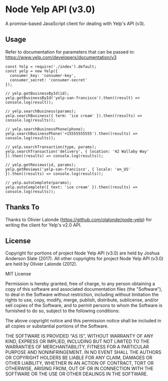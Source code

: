 # Node Yelp API (v3.0)
A promise-based JavaScript client for dealing with Yelp's API (v3).

## Usage
Refer to documentation for parameters that can be passed in: https://www.yelp.com/developers/documentation/v3
```
const Yelp = require('./index').default;
const yelp = new Yelp({
  consumer_key: 'consumer-key',
  consumer_secret: 'consumer-secret'
});

// yelp.getBusinessById(id);
yelp.getBusinessById('yelp-san-francisco').then((result) => console.log(result));

// yelp.searchBusiness(params);
yelp.searchBusiness({ term: 'ice cream' }).then((results) => console.log(results));

// yelp.searchBusinessPhone(phone);
yelp.searchBusinessPhone('+15555555555').then((results) => console.log(results));

// yelp.searchTransaction(type, params);
yelp.searchTransaction('delivery', { location: '42 Wallaby Way' }).then((results) => console.log(results));

// yelp.getReviews(id, params);
yelp.getReviews('yelp-san-francisco', { locale: 'en_US' }).then((results) => console.log(results));

// yelp.autoComplete(params);
yelp.autoComplete({ text: 'ice cream' }).then((results) => console.log(results));
```


## Thanks To
Thanks to Olivier Lalonde (https://github.com/olalonde/node-yelp) for writing the client for Yelp's v2.0 API.

## License
Copyright for portions of project Node Yelp API (v3.0) are held by Joshua Anderson Slate (2017). All other copyrights for project Node Yelp API (v3.0) are held by Olivier Lalonde (2012).

MIT License

Permission is hereby granted, free of charge, to any person obtaining a copy
of this software and associated documentation files (the "Software"), to deal
in the Software without restriction, including without limitation the rights
to use, copy, modify, merge, publish, distribute, sublicense, and/or sell
copies of the Software, and to permit persons to whom the Software is
furnished to do so, subject to the following conditions:

The above copyright notice and this permission notice shall be included in all
copies or substantial portions of the Software.

THE SOFTWARE IS PROVIDED "AS IS", WITHOUT WARRANTY OF ANY KIND, EXPRESS OR
IMPLIED, INCLUDING BUT NOT LIMITED TO THE WARRANTIES OF MERCHANTABILITY,
FITNESS FOR A PARTICULAR PURPOSE AND NONINFRINGEMENT. IN NO EVENT SHALL THE
AUTHORS OR COPYRIGHT HOLDERS BE LIABLE FOR ANY CLAIM, DAMAGES OR OTHER
LIABILITY, WHETHER IN AN ACTION OF CONTRACT, TORT OR OTHERWISE, ARISING FROM,
OUT OF OR IN CONNECTION WITH THE SOFTWARE OR THE USE OR OTHER DEALINGS IN THE
SOFTWARE.
